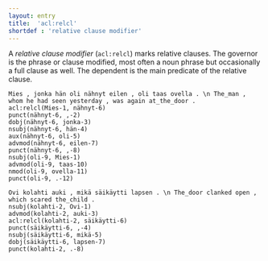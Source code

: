 ```yaml
---
layout: entry
title:  'acl:relcl'
shortdef : 'relative clause modifier'
---
```


A *relative clause modifier* (`acl:relcl`) marks relative clauses. The
governor is the phrase or clause modified, most often a noun phrase
but occasionally a full clause as well. The dependent is the main
predicate of the relative clause.

<!-- fname:relcl_NP.pdf -->
~~~ sdparse
Mies , jonka hän oli nähnyt eilen , oli taas ovella . \n The_man , whom he had seen yesterday , was again at_the_door .
acl:relcl(Mies-1, nähnyt-6)
punct(nähnyt-6, ,-2)
dobj(nähnyt-6, jonka-3)
nsubj(nähnyt-6, hän-4)
aux(nähnyt-6, oli-5)
advmod(nähnyt-6, eilen-7)
punct(nähnyt-6, ,-8)
nsubj(oli-9, Mies-1)
advmod(oli-9, taas-10)
nmod(oli-9, ovella-11)
punct(oli-9, .-12)
~~~

<!-- fname:relcl_clause.pdf -->
~~~ sdparse
Ovi kolahti auki , mikä säikäytti lapsen . \n The_door clanked open , which scared the_child .
nsubj(kolahti-2, Ovi-1)
advmod(kolahti-2, auki-3)
acl:relcl(kolahti-2, säikäytti-6)
punct(säikäytti-6, ,-4)
nsubj(säikäytti-6, mikä-5)
dobj(säikäytti-6, lapsen-7)
punct(kolahti-2, .-8)
~~~
